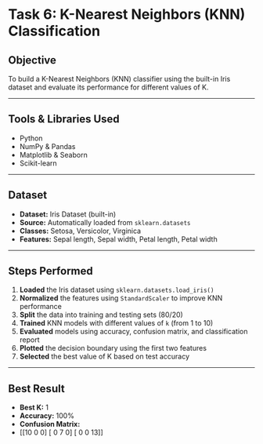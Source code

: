 # Task 6: K-Nearest Neighbors (KNN) Classification

## Objective
To build a K-Nearest Neighbors (KNN) classifier using the built-in Iris dataset and evaluate its performance for different values of K.

---

## Tools & Libraries Used

- Python
- NumPy & Pandas
- Matplotlib & Seaborn
- Scikit-learn

---

## Dataset

- **Dataset:** Iris Dataset (built-in)
- **Source:** Automatically loaded from `sklearn.datasets`
- **Classes:** Setosa, Versicolor, Virginica
- **Features:** Sepal length, Sepal width, Petal length, Petal width

---

## Steps Performed

1. **Loaded** the Iris dataset using `sklearn.datasets.load_iris()`
2. **Normalized** the features using `StandardScaler` to improve KNN performance
3. **Split** the data into training and testing sets (80/20)
4. **Trained** KNN models with different values of `k` (from 1 to 10)
5. **Evaluated** models using accuracy, confusion matrix, and classification report
6. **Plotted** the decision boundary using the first two features
7. **Selected** the best value of K based on test accuracy

---

## Best Result

- **Best K:** 1  
- **Accuracy:** 100%  
- **Confusion Matrix:**
- [[10 0 0]
  [ 0 7 0]
  [ 0 0 13]]
